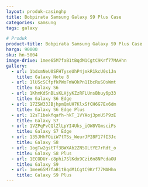 ```yaml
---
layout: produk-casinghp
title: Bobpirata Samsung Galaxy S9 Plus Case
categories: samsung
tags: galaxy

# Produk
product-title: Bobpirata Samsung Galaxy S9 Plus Case
harga: 90000
sku: hn-5004
image-drive: 1mee65M7faB1tBqdM1CgtC9Krf77MAHhn
gallery:
  - url: 1bdxmNeU0SFHTyseUhP4jmkR1kcU0s1Jn
    title: Galaxy Note 8
  - url: 1lUScSCfpfkPWoFmWOkPn1IbcRuSOsWmt
    title: Galaxy S6
  - url: 1KhmKdSnBLsKLHjyKZzRFLUnsBbuy6p33
    title: Galaxy S6 Edge
  - url: 17ZSW33JBjhpmQmUH7KlxSfCH6G7Ex6dm
    title: Galaxy S6 Edge Plus
  - url: 12sT1bekfqafh-hkT_1VYAoj3pnU5P9zE
    title: Galaxy S7
  - url: 1VZPqPvCQlZlLpYI4Uks_iOW8VGmsciFs
    title: Galaxy S7 Edge
  - url: 135JHhFOiiW7tTSs_WeurJP28F17fI3Jc
    title: Galaxy S8
  - url: 1ogTw2gstTf3BWXAb2ZN5OLtYE7rRdt_o
    title: Galaxy S8 Plus
  - url: 1ECODUr-c8phi7SlKdx9Czi6n8NPcdaOU
    title: Galaxy S9
  - url: 1mee65M7faB1tBqdM1CgtC9Krf77MAHhn
    title: Galaxy S9 Plus
---
```

